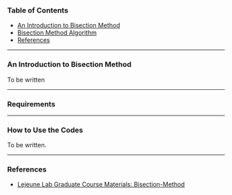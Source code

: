 ### Table of Contents
* [An Introduction to Bisection Method](#intro)
* [Bisection Method Algorithm](#intro)
* [References](#references)
---

### An Introduction to Bisection Method <a name="intro"></a>

To be written


---

### Requirements

---

### How to Use the Codes

To be written.

---
### References
* [Lejeune Lab Graduate Course Materials: Bisection-Method](https://github.com/Lejeune-Lab-Graduate-Course-Materials/bisection-method/tree/main)


